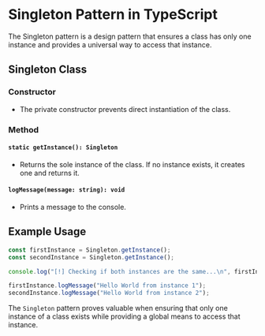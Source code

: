 # Singleton Pattern in TypeScript

The Singleton pattern is a design pattern that ensures a class has only one instance and provides a universal way to access that instance.

## Singleton Class

### Constructor
- The private constructor prevents direct instantiation of the class.

### Method

#### `static getInstance(): Singleton`
- Returns the sole instance of the class. If no instance exists, it creates one and returns it.

#### `logMessage(message: string): void`
- Prints a message to the console.

## Example Usage

```typescript
const firstInstance = Singleton.getInstance();
const secondInstance = Singleton.getInstance();

console.log("[!] Checking if both instances are the same...\n", firstInstance === secondInstance); // true

firstInstance.logMessage("Hello World from instance 1");
secondInstance.logMessage("Hello World from instance 2");
```

The `Singleton` pattern proves valuable when ensuring that only one instance of a class exists while providing a global means to access that instance.